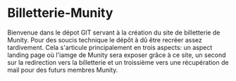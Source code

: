 # Billetterie-Munity
Bienvenue dans le dépot GIT servant à la création du site de billetterie de Munity. Pour des soucis technique le dépôt à dû être recréer assez tardivement.
Cela s'articule principalement en trois aspects: un aspect landing page où l'iamge de Munity sera exposer grâce à ce site, un second sur la redirection vers la billetterie et un troissième vers une récupération de mail pour des futurs membres Munity.
